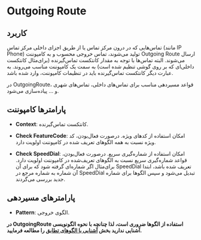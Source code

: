 

# Outgoing Route

## کاربرد

تماس‌‌هایی که در درون مرکز تماس یا از طریق اجزای داخلی مرکز تماس (مانند IP Phone) تولید می‌شوند، تماس خروجی محسوب و به کامپوننت Outgoing Route ارسال می‌شوند. البته تماس‌‌ها با توجه به مقدار کانتکست تماس‌‌گیرنده (برای‌مثال کانتکست داخلی‌‌ای که بر روی گوشی تنظیم شده است) به سمت یک کامپوننت مناسب می‌‌روند. به عبارت دیگر کانتکست تماس‌‌گیرنده باید در تنظیمات کامپوننت، وارد شده باشد.

در OutgoingRoute، قواعد مسیردهی مناسب برای تماس‌‌های داخلی، تماس‌‌های شهری و ... پیاده‌‌سازی می‌شود.

## پارامترها کامپوننت

- **Context**: کانتکست تماس‌‌گیرنده.

- **Check FeatureCode**: امکان استفاده از کد‌‌های ویژه. درصورت فعال‌‌بودن، کد ویژه نسبت به همه الگوهای تعریف شده در کامپوننت اولویت دارد.

- **Check SpeedDial**: امکان استفاده از شماره‌‌گیری سریع. درصورت فعال‌‌بودن، قواعد شماره‌‌گیری سریع نسبت به الگوهای تعریف‌شده در کامپوننت اولویت دارد. برای‌مثال اگر شماره‌‌ای گرفته شود که برای آن SpeedDial تعریف شده باشد، ابتدا آن شماره به شماره مرجع در SpeedDial تبدیل می‌شود و سپس الگوها برای شماره جدید بررسی می‌‌گردند.


## پارامترهای مسیردهی

- **Pattern**: الگوی خروجی.

**در OutgoingRoute استفاده از الگوها ضروری است، لذا چنانچه با نحوه الگونویسی آشنایی ندارید بخش **[آشنایی با الگوهای تطابق](/pbx/advance-settings/matchpattern)** را مطالعه فرمایید.**